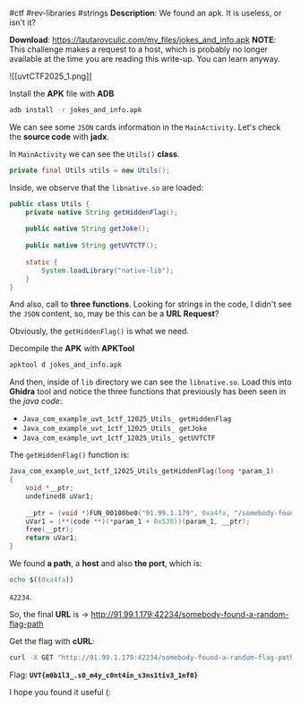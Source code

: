 #ctf #rev-libraries #strings 
**Description**: We found an apk. It is useless, or isn't it?

**Download**: https://lautarovculic.com/my_files/jokes_and_info.apk
**NOTE**: This challenge makes a request to a host, which is probably no longer available at the time you are reading this write-up.
You can learn anyway.

![[uvtCTF2025_1.png]]

Install the **APK** file with **ADB**
```bash
adb install -r jokes_and_info.apk
```

We can see some `JSON` cards information in the `MainActivity`.
Let's check the **source code** with **jadx**.

In `MainActivity` we can see the `Utils()` **class**.
```java
private final Utils utils = new Utils();
```

Inside, we observe that the `libnative.so` are loaded:
```java
public class Utils {  
    private native String getHiddenFlag();  
  
    public native String getJoke();  
  
    public native String getUVTCTF();  
  
    static {  
        System.loadLibrary("native-lib");  
    }  
}
```
And also, call to **three functions**.
Looking for strings in the code, I didn't see the `JSON` content, so, may be this can be a **URL Request**?

Obviously, the `getHiddenFlag()` is what we need.

Decompile the **APK** with **APKTool**
```bash
apktool d jokes_and_info.apk
```

And then, inside of `lib` directory we can see the `libnative.so`.
Load this into **Ghidra** tool and notice the three functions that previously has been seen in the *java code*:
- `Java_com_example_uvt_1ctf_12025_Utils_ getHiddenFlag`
- `Java_com_example_uvt_1ctf_12025_Utils_ getJoke`
- `Java_com_example_uvt_1ctf_12025_Utils_ getUVTCTF`

The `getHiddenFlag()` function is:
```C
Java_com_example_uvt_1ctf_12025_Utils_getHiddenFlag(long *param_1)
{
    void *__ptr;
    undefined8 uVar1;
    
    __ptr = (void *)FUN_00100be0("91.99.1.179", 0xa4fa, "/somebody-found-a-random-flag-path");
    uVar1 = (**(code **)(*param_1 + 0x538))(param_1, __ptr);
    free(__ptr);
    return uVar1;
}
```

We found **a path**, a **host** and also **the port**, which is:
```bash
echo $((0xa4fa))
```
`42234`.

So, the final **URL** is -> http://91.99.1.179:42234/somebody-found-a-random-flag-path

Get the flag with **cURL**:
```bash
curl -X GET "http://91.99.1.179:42234/somebody-found-a-random-flag-path"
```

Flag:  **`UVT{m0b1l3_.s0_m4y_c0nt4in_s3ns1tiv3_1nf0}`**

I hope you found it useful (: